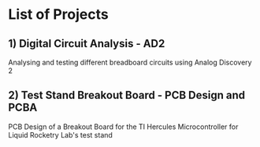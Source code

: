 # List of Projects

## 1) Digital Circuit Analysis - AD2
Analysing and testing different breadboard circuits using Analog Discovery 2

## 2) Test Stand Breakout Board - PCB Design and PCBA
PCB Design of a Breakout Board for the TI Hercules Microcontroller for Liquid Rocketry Lab's test stand
